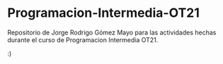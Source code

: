 # Programacion-Intermedia-OT21

Repositorio de Jorge Rodrigo Gómez Mayo para las actividades hechas durante el curso de Programacion Intermedia OT21.

:)
